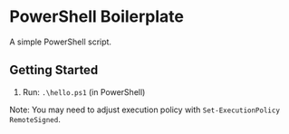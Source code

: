 # PowerShell Boilerplate

A simple PowerShell script.

## Getting Started

1. Run: `.\hello.ps1` (in PowerShell)

Note: You may need to adjust execution policy with `Set-ExecutionPolicy RemoteSigned`.